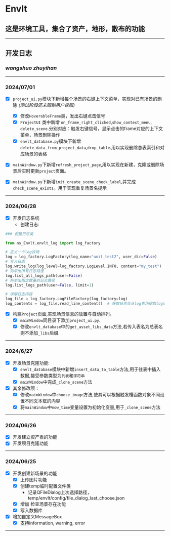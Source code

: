 # Envlt

## 这是环境工具，集合了资产，地形，散布的功能

***

## 开发日志

### _wangshuo_  _zhuyihan_

***

### 2024/07/01

- [x] `project_ui.py`模块下新增每个场景的右键上下文菜单，实现对已有场景的删除 _(测试阶段还未限制用户权限)_  
   - [x] 修改`HoverableFrame`类，发出右键点击信号
   - [x] `ProjectUI` 类中新增 `on_frame_right_clicked`,`show_context_menu`, `delete_scene`.分别对应：触发右键信号，显示点击的frame对应的上下文菜单，场景删除操作
   - [x] `envlt_database.py`模块下新增`delete_data_from_project_data`,`drop_table`.用以实现删除总表索引和对应场景的表格
- [x] `mainWindow.py`下新增`refresh_project_page`,用以实现在新建，克隆或删除场景后实时更新`project`页面。
- [x] `mainWindow.py`下新增`init_create_scene_check_label`,并完成`check_scene_exists`。用于实现重复场景名提示


***

### 2024/06/28

- [x] 开发日志系统
    - 创建日志:

```python
### 创建日志类

from ns_Envlt.envlt_log import log_factory

# 定义一个log农场
log = log_factory.LogFactory(log_name="unit_test2", user_dir=False)
# 写入日志
log.write_log(log_level=log_factory.LogLevel.INFO, content="my_test")
# 列举出所有日志路径
log.list_all_logs_path(user=False)
# 列举出指定数量的日志路径
log.list_logs_path(user=False, limit=1)

# 读取日志内容
log_file = log_factory.LogFileFactory(log_factory=log)
log_contents = log_file.read_line_content()  # 获取日志会从log农场提取logs_path_list的属性
```

- [x] 构建`Project`页面,实现场景信息的放置与自动排列。
    - [x] `mainWindow`同目录下添加`project_ui.py`.
    - [x] 修改`envlt_database`中的`get_asset_libs_data`方法,若传入表名为总表名则不添加`_libs`后缀.

***

### 2024/6/27

- [x] 开发场景克隆功能:
    - [x] `envlt_database`模块中新增`insert_data_to_table`方法,用于往表中插入数据,接受参数类型为`列表`和`字符串`
    - [x] `mainWindow`中完成`_clone_scene`方法
- [x] 其余修改项：
    - [x] 修改`mainWindow`中`choose_image`方法,使其可以根据触发槽函数对象不同设置不同文本框的内容
    - [x] 将`mainWindow`中`now_time`变量设置为初始化变量,用于`_clone_scene`方法

***

### 2024/06/26

- [x] 开发建立资产表的功能
- [x] 开发项目克隆功能

***

### 2024/06/25

- [x] 开发创建新场景的功能
    - [x] 上传图片功能
    - [x] 创建temp临时配置文件类
        - 记录QFileDialog上次选择路径，temp/envlt/config/file_dialog_last_choose.json
    - [x] 增加 检查场景存在功能
    - [x] 写入数据库
- [x] 增加自定义MessageBox
    - [x] 支持information, warning, error

***




   
